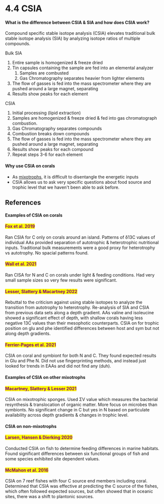 # 4.4 CSIA

#### What is the difference between CSIA & SIA and how does CSIA work?&#x20;

Compound specific stable isotope analysis (CSIA) elevates traditional bulk stable isotope analysis (SIA) by analyzing isotope ratios of multiple compounds.&#x20;

Bulk SIA&#x20;

1. Entire sample is homogenized & freeze dried
2. Tin capsules containing the sample are fed into an elemental analyzer&#x20;
   1. Samples are combusted&#x20;
   2. Gas Chromatography separates heavier from lighter elements&#x20;
3. The flow of gasses is fed into the mass spectrometer where they are pushed around a large magnet, separating&#x20;
4. Results show peaks for each element&#x20;

CSIA

1. Initial processing (lipid extraction)&#x20;
2. Samples are homogenized & freeze dried & fed into gas chromatograph combustion.&#x20;
3. Gas Chromatography separates compounds&#x20;
4. Combustion breaks down compounds&#x20;
5. The flow of gasses is fed into the mass spectrometer where they are pushed around a large magnet, separating&#x20;
6. Results show peaks for each compound
7. Repeat steps 3-6 for each element&#x20;

#### Why use CSIA on corals

* As [mixotrophs](../2.-coral-biology/2.6-mixotrophy-and-energy.md), it is difficult to disentangle the energetic inputs
* CSIA allows us to ask very specific questions about food source and trophic level that we haven't been able to ask before. &#x20;

## References

#### Examples of CSIA on corals&#x20;

#### <mark style="color:purple;">Fox et al. 2019</mark>

Ran CSIA for C only on corals around an island. Patterns of δ13C values of individual AAs provided separation of autotrophic & heterotrophic nutritional inputs. Traditional bulk measurements were a good proxy for heterotrophy vs autotrophy.  No spacial patterns found.&#x20;

#### <mark style="color:purple;">Wall et al. 2021</mark>

Ran CISA for N and C on corals under light & feeding conditions. Had very small sample sizes so very few results were significant.&#x20;

#### <mark style="color:purple;">Lesser, Slattery & Macartney 2022</mark>

Rebuttal to the criticism against using stable isotopes to analyze the transition from autotrophy to heterotrophy. Re-analysis of SIA and CSIA from previous data sets along a depth gradient. AAs valine and isoleucine showed a significant effect of depth, with shallow corals having less negative 13C values than their mesophotic counterparts. CSIA on for trophic position on glu and phe identified differences between host and sym but not along depth gradients.&#x20;

#### <mark style="color:purple;">Ferrier-Pages et al. 2021</mark>

CSIA on coral and symbiont for both N and C. They found expected results in Glu and Phe N. Did not use fingerprinting methods, and instead just looked for trends in EAAs and did not find any (duh).&#x20;

#### Examples of CSIA on other mixotrophs&#x20;

#### <mark style="color:purple;">Macartney, Slattery & Lesser 2021</mark>&#x20;

CSIA on mixotrophic sponges. Used ΣV value which measures the bacterial resynthesis & translocation of organic matter. More focus on microbes than symbionts. No significant change in C but yes in N based on particulate availability across depth gradients & changes in trophic level.&#x20;

#### CSIA on non-mixotrophs

#### <mark style="color:purple;">Larsen, Hansen & Dierking 2020</mark>

Conducted CSIA on fish to determine feeding differences in marine habitats. Found significant differences between six functional groups of fish and some species exhibited site dependent values.&#x20;

#### <mark style="color:purple;">McMahon et al. 2016</mark>&#x20;

CSIA on 7 reef fishes with four C source end members including coral. Determined that CSIA was effective at predicting the C source of the fishes, which often followed expected sources, but often showed that in oceanic sites, there was a shift to plantonic sources.&#x20;
